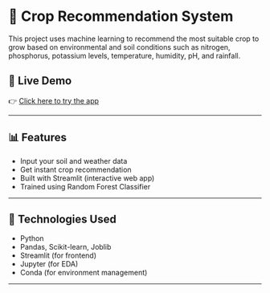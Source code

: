 # 🌾 Crop Recommendation System

This project uses machine learning to recommend the most suitable crop to grow based on environmental and soil conditions such as nitrogen, phosphorus, potassium levels, temperature, humidity, pH, and rainfall.

## 🚀 Live Demo
👉 [Click here to try the app](https://croprecommendationmlproject.streamlit.app/)  


---

## 📊 Features

- Input your soil and weather data
- Get instant crop recommendation
- Built with Streamlit (interactive web app)
- Trained using Random Forest Classifier

---

## 🧠 Technologies Used

- Python
- Pandas, Scikit-learn, Joblib
- Streamlit (for frontend)
- Jupyter (for EDA)
- Conda (for environment management)

---


